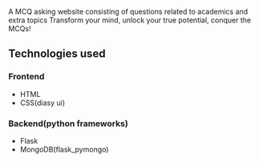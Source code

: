 A MCQ asking website consisting of questions related to academics and extra topics
Transform your mind, unlock your true potential, conquer the MCQs!
## Technologies used
### Frontend
* HTML
* CSS(diasy ui)
### Backend(python frameworks)
* Flask
* MongoDB(flask_pymongo)

